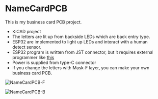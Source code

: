 # NameCardPCB
This is my business card PCB project.
- KiCAD project
- The letters are lit up from backside LEDs which are back entry type.
- ESP32 are implemented to light up LEDs and interact with a human detect sensor.
- ESP32 program is written from JST connector, but it requires external programmer like [this](https://www.switch-science.com/products/8121?_pos=3&_sid=626f88953&_ss=r)
- Power is supplied from type-C connector
- If you change the letters with Mask-F layer, you can make your own business card PCB.

![NameCardPCB-F](https://github.com/takurot/NameCardPCB/assets/40074491/d2f14aab-6b30-4d61-b856-f94c5374705c)

![NameCardPCB-B](https://github.com/takurot/NameCardPCB/assets/40074491/0b583d8b-b017-4eb5-b2fe-37e90dc4ecec)

